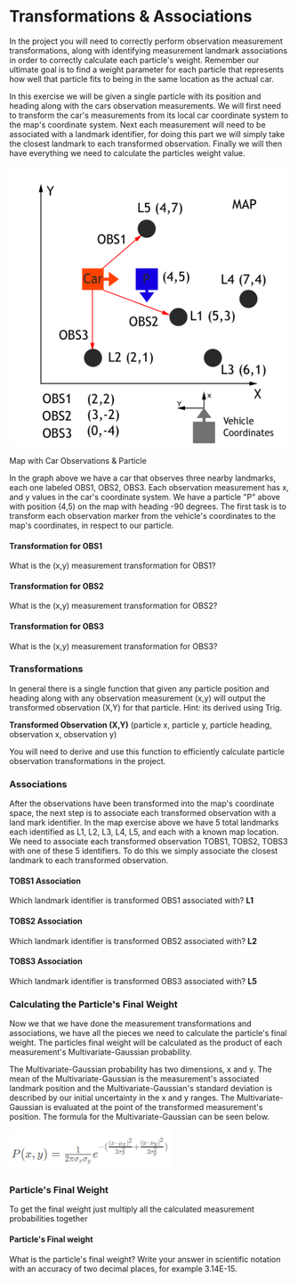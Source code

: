 # Transformations & Associations

In the project you will need to correctly perform observation measurement transformations, along with identifying measurement landmark associations in order to correctly calculate each particle's weight. Remember our ultimate goal is to find a weight parameter for each particle that represents how well that particle fits to being in the same location as the actual car.

In this exercise we will be given a single particle with its position and heading along with the cars observation measurements. We will first need to transform the car's measurements from its local car coordinate system to the map's coordinate system. Next each measurement will need to be associated with a landmark identifier, for doing this part we will simply take the closest landmark to each transformed observation. Finally we will then have everything we need to calculate the particles weight value.

![alt tag](imgs/localization-map-concept.png)

Map with Car Observations & Particle

In the graph above we have a car that observes three nearby landmarks, each one labeled OBS1, OBS2, OBS3. Each observation measurement has x, and y values in the car's coordinate system. We have a particle "P" above with position (4,5) on the map with heading -90 degrees. The first task is to transform each observation marker from the vehicle's coordinates to the map's coordinates, in respect to our particle.

#### Transformation for OBS1

What is the (x,y) measurement transformation for OBS1?

#### Transformation for OBS2

What is the (x,y) measurement transformation for OBS2?

#### Transformation for OBS3

What is the (x,y) measurement transformation for OBS3?

### Transformations

In general there is a single function that given any particle position and heading along with any observation measurement (x,y) will output the transformed observation (X,Y) for that particle. Hint: its derived using Trig.

**Transformed Observation (X,Y)** (particle x, particle y, particle heading, observation x, observation y)

You will need to derive and use this function to efficiently calculate particle observation transformations in the project.

### Associations

After the observations have been transformed into the map's coordinate space, the next step is to associate each transformed observation with a land mark identifier. In the map exercise above we have 5 total landmarks each identified as L1, L2, L3, L4, L5, and each with a known map location. We need to associate each transformed observation TOBS1, TOBS2, TOBS3 with one of these 5 identifiers. To do this we simply associate the closest landmark to each transformed observation.

#### TOBS1 Association

Which landmark identifier is transformed OBS1 associated with? **L1**

#### TOBS2 Association

Which landmark identifier is transformed OBS2 associated with? **L2**

#### TOBS3 Association

Which landmark identifier is transformed OBS3 associated with? **L5**

### Calculating the Particle's Final Weight

Now we that we have done the measurement transformations and associations, we have all the pieces we need to calculate the particle's final weight. The particles final weight will be calculated as the product of each measurement's Multivariate-Gaussian probability.

The Multivariate-Gaussian probability has two dimensions, x and y. The mean of the Multivariate-Gaussian is the measurement's associated landmark position and the Multivariate-Gaussian's standard deviation is described by our initial uncertainty in the x and y ranges. The Multivariate-Gaussian is evaluated at the point of the transformed measurement's position. The formula for the Multivariate-Gaussian can be seen below.

![alt tag](imgs/multiVariateGaussian.PNG)

### Particle's Final Weight

To get the final weight just multiply all the calculated measurement probabilities together

#### Particle's Final weight

What is the particle's final weight? Write your answer in scientific notation with an accuracy of two decimal places, for example 3.14E-15.
